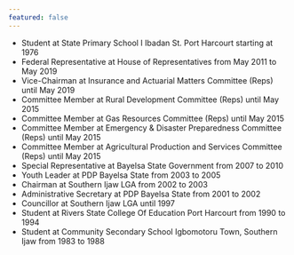 ```yaml
---
featured: false
---
```

* Student at State Primary School I Ibadan St. Port Harcourt starting at 1976
* Federal Representative at House of Representatives from May 2011 to May 2019
* Vice-Chairman at Insurance and Actuarial Matters Committee (Reps) until May 2019
* Committee Member at Rural Development Committee (Reps) until May 2015
* Committee Member at Gas Resources Committee (Reps) until May 2015
* Committee Member at Emergency & Disaster Preparedness Committee (Reps) until May 2015
* Committee Member at Agricultural Production and Services Committee (Reps) until May 2015
* Special Representative at Bayelsa State Government from 2007 to 2010
* Youth Leader at PDP Bayelsa State from 2003 to 2005
* Chairman at Southern Ijaw LGA from 2002 to 2003
* Administrative Secretary at PDP Bayelsa State from 2001 to 2002
* Councillor at Southern Ijaw LGA until 1997
* Student at Rivers State College Of Education Port Harcourt from 1990 to 1994
* Student at Community Secondary School Igbomotoru Town, Southern Ijaw from 1983 to 1988

